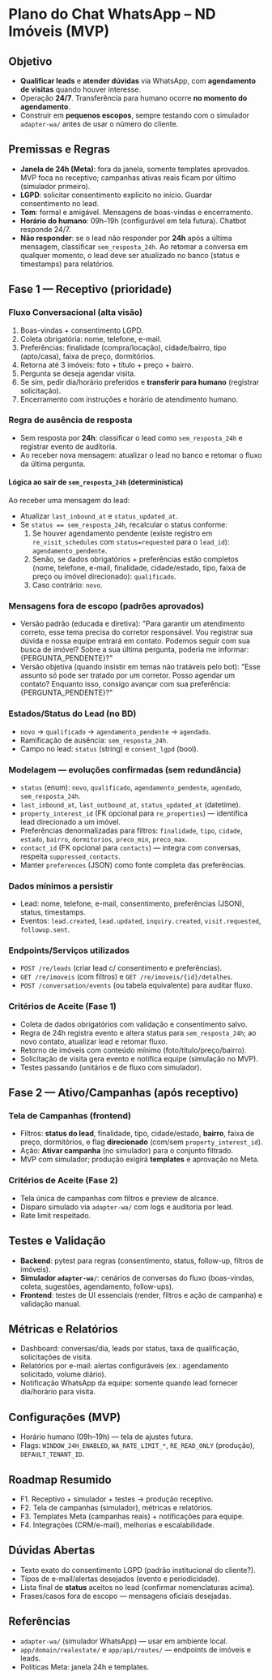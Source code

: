 # Plano do Chat WhatsApp – ND Imóveis (MVP)

## Objetivo
- **Qualificar leads** e **atender dúvidas** via WhatsApp, com **agendamento de visitas** quando houver interesse.
- Operação **24/7**. Transferência para humano ocorre **no momento do agendamento**.
- Construir em **pequenos escopos**, sempre testando com o simulador `adapter-wa/` antes de usar o número do cliente.

## Premissas e Regras
- **Janela de 24h (Meta)**: fora da janela, somente templates aprovados. MVP foca no receptivo; campanhas ativas reais ficam por último (simulador primeiro).
- **LGPD**: solicitar consentimento explícito no início. Guardar consentimento no lead.
- **Tom**: formal e amigável. Mensagens de boas-vindas e encerramento.
- **Horário do humano**: 09h–19h (configurável em tela futura). Chatbot responde 24/7.
- **Não responder**: se o lead não responder por **24h** após a última mensagem, classificar `sem_resposta_24h`. Ao retomar a conversa em qualquer momento, o lead deve ser atualizado no banco (status e timestamps) para relatórios.

## Fase 1 — Receptivo (prioridade)
### Fluxo Conversacional (alta visão)
1) Boas-vindas + consentimento LGPD.
2) Coleta obrigatória: nome, telefone, e-mail.
3) Preferências: finalidade (compra/locação), cidade/bairro, tipo (apto/casa), faixa de preço, dormitórios.
4) Retorna até 3 imóveis: foto + título + preço + bairro.
5) Pergunta se deseja agendar visita.
6) Se sim, pedir dia/horário preferidos e **transferir para humano** (registrar solicitação).
7) Encerramento com instruções e horário de atendimento humano.

### Regra de ausência de resposta
- Sem resposta por **24h**: classificar o lead como `sem_resposta_24h` e registrar evento de auditoria.
- Ao receber nova mensagem: atualizar o lead no banco e retomar o fluxo da última pergunta.

#### Lógica ao sair de `sem_resposta_24h` (determinística)
Ao receber uma mensagem do lead:
- Atualizar `last_inbound_at` e `status_updated_at`.
- Se `status == sem_resposta_24h`, recalcular o status conforme:
  1) Se houver agendamento pendente (existe registro em `re_visit_schedules` com `status=requested` para o `lead_id`): `agendamento_pendente`.
  2) Senão, se dados obrigatórios + preferências estão completos (nome, telefone, e-mail, finalidade, cidade/estado, tipo, faixa de preço ou imóvel direcionado): `qualificado`.
  3) Caso contrário: `novo`.

### Mensagens fora de escopo (padrões aprovados)
- Versão padrão (educada e diretiva):
  "Para garantir um atendimento correto, esse tema precisa do corretor responsável. Vou registrar sua dúvida e nossa equipe entrará em contato. Podemos seguir com sua busca de imóvel? Sobre a sua última pergunta, poderia me informar: {PERGUNTA_PENDENTE}?"
- Versão objetiva (quando insistir em temas não tratáveis pelo bot):
  "Esse assunto só pode ser tratado por um corretor. Posso agendar um contato? Enquanto isso, consigo avançar com sua preferência: {PERGUNTA_PENDENTE}?"

### Estados/Status do Lead (no BD)
- `novo` → `qualificado` → `agendamento_pendente` → `agendado`.
- Ramificação de ausência: `sem_resposta_24h`.
- Campo no lead: `status` (string) e `consent_lgpd` (bool).

### Modelagem — evoluções confirmadas (sem redundância)
- `status` (enum): `novo`, `qualificado`, `agendamento_pendente`, `agendado`, `sem_resposta_24h`.
- `last_inbound_at`, `last_outbound_at`, `status_updated_at` (datetime).
- `property_interest_id` (FK opcional para `re_properties`) — identifica lead direcionado a um imóvel.
- Preferências denormalizadas para filtros: `finalidade`, `tipo`, `cidade`, `estado`, `bairro`, `dormitorios`, `preco_min`, `preco_max`.
- `contact_id` (FK opcional para `contacts`) — integra com conversas, respeita `suppressed_contacts`.
- Manter `preferences` (JSON) como fonte completa das preferências.

### Dados mínimos a persistir
- Lead: nome, telefone, e-mail, consentimento, preferências (JSON), status, timestamps.
- Eventos: `lead.created`, `lead.updated`, `inquiry.created`, `visit.requested`, `followup.sent`.

### Endpoints/Serviços utilizados
- `POST /re/leads` (criar lead c/ consentimento e preferências).
- `GET /re/imoveis` (com filtros) e `GET /re/imoveis/{id}/detalhes`.
- `POST /conversation/events` (ou tabela equivalente) para auditar fluxo.

### Critérios de Aceite (Fase 1)
- Coleta de dados obrigatórios com validação e consentimento salvo.
- Regra de 24h registra evento e altera status para `sem_resposta_24h`; ao novo contato, atualizar lead e retomar fluxo.
- Retorno de imóveis com conteúdo mínimo (foto/título/preço/bairro).
- Solicitação de visita gera evento e notifica equipe (simulação no MVP).
- Testes passando (unitários e de fluxo com simulador).

## Fase 2 — Ativo/Campanhas (após receptivo)
### Tela de Campanhas (frontend)
- Filtros: **status do lead**, finalidade, tipo, cidade/estado, **bairro**, faixa de preço, dormitórios, e flag **direcionado** (com/sem `property_interest_id`).
- Ação: **Ativar campanha** (no simulador) para o conjunto filtrado.
- MVP com simulador; produção exigirá **templates** e aprovação no Meta.

### Critérios de Aceite (Fase 2)
- Tela única de campanhas com filtros e preview de alcance.
- Disparo simulado via `adapter-wa/` com logs e auditoria por lead.
- Rate limit respeitado.

## Testes e Validação
- **Backend**: pytest para regras (consentimento, status, follow-up, filtros de imóveis).
- **Simulador `adapter-wa/`**: cenários de conversas do fluxo (boas-vindas, coleta, sugestões, agendamento, follow-ups).
- **Frontend**: testes de UI essenciais (render, filtros e ação de campanha) e validação manual.

## Métricas e Relatórios
- Dashboard: conversas/dia, leads por status, taxa de qualificação, solicitações de visita.
- Relatórios por e-mail: alertas configuráveis (ex.: agendamento solicitado, volume diário).
- Notificação WhatsApp da equipe: somente quando lead fornecer dia/horário para visita.

## Configurações (MVP)
- Horário humano (09h–19h) — tela de ajustes futura.
- Flags: `WINDOW_24H_ENABLED`, `WA_RATE_LIMIT_*`, `RE_READ_ONLY` (produção), `DEFAULT_TENANT_ID`.

## Roadmap Resumido
- F1. Receptivo + simulador + testes → produção receptivo.
- F2. Tela de campanhas (simulador), métricas e relatórios.
- F3. Templates Meta (campanhas reais) + notificações para equipe.
- F4. Integrações (CRM/e-mail), melhorias e escalabilidade.

## Dúvidas Abertas
- Texto exato do consentimento LGPD (padrão institucional do cliente?).
- Tipos de e-mail/alertas desejados (evento e periodicidade).
- Lista final de **status** aceitos no lead (confirmar nomenclaturas acima).
- Frases/casos fora de escopo — mensagens oficiais desejadas.

## Referências
- `adapter-wa/` (simulador WhatsApp) — usar em ambiente local.
- `app/domain/realestate/` e `app/api/routes/` — endpoints de imóveis e leads.
- Políticas Meta: janela 24h e templates.
